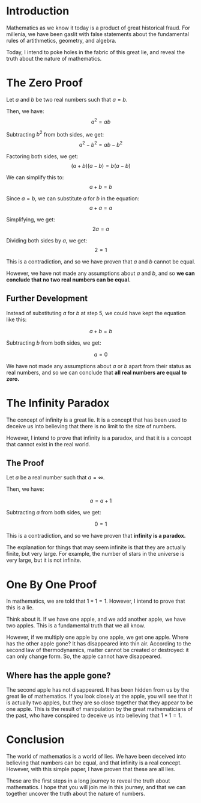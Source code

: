 # Introduction

Mathematics as we know it today is a product of great historical fraud. For millenia, we have been gaslit with false statements about the fundamental rules of artithmetics, geometry, and algebra.

Today, I intend to poke holes in the fabric of this great lie, and reveal the truth about the nature of mathematics.

# The Zero Proof

Let $a$ and $b$ be two real numbers such that $a = b$.

Then, we have:
$$a^2 = ab$$

Subtracting $b^2$ from both sides, we get:
$$a^2 - b^2 = ab - b^2$$

Factoring both sides, we get:
$$(a + b)(a - b) = b(a - b)$$

We can simplify this to:
$$a + b = b$$

Since $a = b$, we can substitute $a$ for $b$ in the equation:
$$a + a = a$$

Simplifying, we get:
$$2a = a$$

Dividing both sides by $a$, we get:
$$2 = 1$$

This is a contradiction, and so we have proven that $a$ and $b$ cannot be equal.

However, we have not made any assumptions about $a$ and $b$, and so **we can conclude that no two real numbers can be equal.**

## Further Development

Instead of substituting $a$ for $b$ at step 5, we could have kept the equation like this:

$$a + b = b$$

Subtracting $b$ from both sides, we get:

$$a = 0$$

We have not made any assumptions about $a$ or $b$ apart from their status as real numbers, and so we can conclude that **all real numbers are equal to zero.**

# The Infinity Paradox

The concept of infinity is a great lie. It is a concept that has been used to deceive us into believing that there is no limit to the size of numbers.

However, I intend to prove that infinity is a paradox, and that it is a concept that cannot exist in the real world.

## The Proof

Let $a$ be a real number such that $a = \infty$.

Then, we have:

$$a = a + 1$$

Subtracting $a$ from both sides, we get:

$$0 = 1$$

This is a contradiction, and so we have proven that **infinity is a paradox.**

The explanation for things that may seem infinite is that they are actually finite, but very large. For example, the number of stars in the universe is very large, but it is not infinite.

# One By One Proof

In mathematics, we are told that $1*1=1$. However, I intend to prove that this is a lie.

Think about it. If we have one apple, and we add another apple, we have two apples. This is a fundamental truth that we all know.

However, if we multiply one apple by one apple, we get one apple. Where has the other apple gone? It has disappeared into thin air. According to the second law of thermodynamics, matter cannot be created or destroyed: it can only change form. So, the apple cannot have disappeared.

## Where has the apple gone?

The second apple has not disappeared. It has been hidden from us by the great lie of mathematics. If you look closely at the apple, you will see that it is actually two apples, but they are so close together that they appear to be one apple. This is the result of manipulation by the great mathematicians of the past, who have conspired to deceive us into believing that $1*1=1$.

# Conclusion

The world of mathematics is a world of lies. We have been deceived into believing that numbers can be equal, and that infinity is a real concept. However, with this simple paper, I have proven that these are all lies.

These are the first steps in a long journey to reveal the truth about mathematics. I hope that you will join me in this journey, and that we can together uncover the truth about the nature of numbers.
